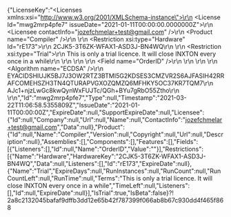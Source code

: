 {"LicenseKey":"<Licenses xmlns:xsi=\"http://www.w3.org/2001/XMLSchema-instance\">\r\n  <License Id=\"mwg2mrp4pfe7\" issueDate=\"2021-01-11T00:00:00.0000000Z\">\r\n    <Licensee contactInfo=\"jozefchmelar+test@gmail.com\" />\r\n    <Product name=\"Compiler\" />\r\n    <Restrictions>\r\n      <Restriction xsi:type=\"Hardware\" Id=\"rE173\">\r\n        <HardwareKey>2CJK5-3T6ZK-WFAX1-ASD3J-BN4WQ</HardwareKey>\r\n      </Restriction>\r\n      <Restriction xsi:type=\"Trial\">\r\n        <Terms>This is only a trial licence. It will close INXTON every once in a while</Terms>\r\n      </Restriction>\r\n    </Restrictions>\r\n    <Fields>\r\n      <Field name=\"OrderID\" />\r\n    </Fields>\r\n  </License>\r\n  <Signature>\r\n    <Algorithm name=\"ECDSA\" />\r\n    <PublicKey>EYACIDSHIUJK5BJ7J3OW2RTZ3BTMI5G2KDSES3CMZVR2S6AJFASIH42RRAFCOMEHSZH3TN4QTURAPVGXOZQMZQ6MFHKY5OC37KR7TQM7</PublicKey>\r\n    <SignatureValue>AJc1+njzLwGc8kwQynWxFUJTc/QGh+BYu7gRbO55Ztho</SignatureValue>\r\n  </Signature>\r\n</Licenses>","Id":"mwg2mrp4pfe7","Type":null,"Timestamp":"2021-03-22T11:06:58.5355809Z","IssueDate":"2021-01-11T00:00:00Z","ExpireDate":null,"SupportExpireDate":null,"Licensee":{"Id":null,"Company":null,"Url":null,"Name":null,"ContactInfo":"jozefchmelar+test@gmail.com","Data":null},"Product":{"Id":null,"Name":"Compiler","Version":null,"Copyright":null,"Url":null,"Description":null},"Assemblies":[],"Components":[],"Features":[],"Fields":[{"Listeners":[],"Id":null,"Name":"OrderID","Value":""}],"Restrictions":[{"Name":"Hardware","HardwareKey":"2CJK5-3T6ZK-WFAX1-ASD3J-BN4WQ","Data":null,"Listeners":[],"Id":"rE173","ExpireDate":null},{"Name":"Trial","ExpireDays":null,"RunInstances":null,"RunCount":null,"RunCountLeft":null,"RunTime":null,"Terms":"This is only a trial licence. It will close INXTON every once in a while","TimeLeft":null,"Listeners":[],"Id":null,"ExpireDate":null}],"IsTrial":true,"IsBeta":false}⁈2a8c2132045bafaf9dffb3dd12e65b42f787399f066ab8b67c930dd4f465f868